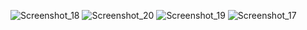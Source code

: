 ![Screenshot_18](https://user-images.githubusercontent.com/97594420/195262639-07094f82-fb96-49ae-8f7a-9adb6a980513.png)
![Screenshot_20](https://user-images.githubusercontent.com/97594420/195262643-f6f858d1-472c-4c63-aafa-f150a2dd705f.png)
![Screenshot_19](https://user-images.githubusercontent.com/97594420/195262644-89abe74f-37f2-41b1-ae16-3325c01c3315.png)
![Screenshot_17](https://user-images.githubusercontent.com/97594420/195262646-2b441f18-2689-47dc-9af5-13f7ce20241c.png)
